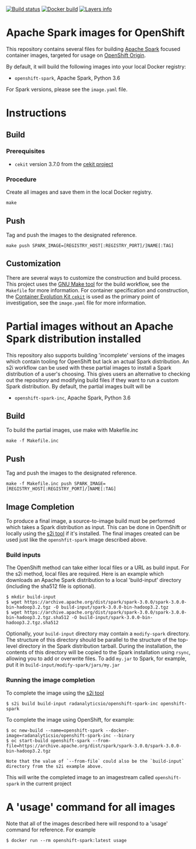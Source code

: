 [![Build status](https://travis-ci.org/radanalyticsio/openshift-spark.svg?branch=master)](https://travis-ci.org/radanalyticsio/openshift-spark)
[![Docker build](https://img.shields.io/docker/automated/radanalyticsio/openshift-spark.svg)](https://hub.docker.com/r/radanalyticsio/openshift-spark)
[![Layers info](https://images.microbadger.com/badges/image/radanalyticsio/openshift-spark.svg)](https://microbadger.com/images/radanalyticsio/openshift-spark)

# Apache Spark images for OpenShift

This repository contains several files for building
[Apache Spark](https://spark.apache.org) focused container images, targeted
for usage on [OpenShift Origin](https://openshift.org).

By default, it will build the following images into your local Docker
registry:

* `openshift-spark`, Apache Spark, Python 3.6

For Spark versions, please see the `image.yaml` file.

# Instructions

## Build

### Prerequisites

* `cekit` version 3.7.0 from the [cekit project](https://github.com/cekit/cekit)

### Procedure

Create all images and save them in the local Docker registry.

    make

## Push

Tag and push the images to the designated reference.

    make push SPARK_IMAGE=[REGISTRY_HOST[:REGISTRY_PORT]/]NAME[:TAG]

## Customization

There are several ways to customize the construction and build process. This
project uses the [GNU Make tool](https://www.gnu.org/software/make/) for
the build workflow, see the `Makefile` for more information. For container
specification and construction, the
[Container Evolution Kit `cekit`](https://github.com/cekit/cekit) is
used as the primary point of investigation, see the `image.yaml` file for
more information.

# Partial images without an Apache Spark distribution installed

This repository also supports building 'incomplete' versions of
the images which contain tooling for OpenShift but lack an actual
Spark distribution. An s2i workflow can be used with these partial
images to install a Spark distribution of a user's choosing.
This gives users an alternative to checking out the repository
and modifying build files if they want to run a custom
Spark distribution. By default, the partial images built will be

* `openshift-spark-inc`, Apache Spark, Python 3.6

## Build

To build the partial images, use make with Makefile.inc

    make -f Makefile.inc

## Push

Tag and push the images to the designated reference.

    make -f Makefile.inc push SPARK_IMAGE=[REGISTRY_HOST[:REGISTRY_PORT]/]NAME[:TAG]

## Image Completion

To produce a final image, a source-to-image build must be performed which takes
a Spark distribution as input. This can be done in OpenShift or locally using
the [s2i tool](https://github.com/openshift/source-to-image) if it's installed.
The final images created can be used just like the `openshfit-spark` image
described above.

### Build inputs

The OpenShift method can take either local files or a URL as build input.
For the s2i method, local files are required. Here is an example which
downloads an Apache Spark distribution to a local 'build-input' directory
(including the sha512 file is optional).

    $ mkdir build-input
    $ wget https://archive.apache.org/dist/spark/spark-3.0.0/spark-3.0.0-bin-hadoop3.2.tgz -O build-input/spark-3.0.0-bin-hadoop3.2.tgz
    $ wget https://archive.apache.org/dist/spark/spark-3.0.0/spark-3.0.0-bin-hadoop3.2.tgz.sha512 -O build-input/spark-3.0.0-bin-hadoop3.2.tgz.sha512

Optionally, your `build-input` directory may contain a `modify-spark` directory. The structure of this directory should be parallel to the structure
of the top-level directory in the Spark distribution tarball. During the installation, the contents of this directory will be copied to the Spark
installation using `rsync`, allowing you to add or overwrite files. To add `my.jar` to Spark, for example, put it in  `build-input/modify-spark/jars/my.jar`

### Running the image completion

To complete the image using the [s2i tool](https://github.com/openshift/source-to-image)

    $ s2i build build-input radanalyticsio/openshift-spark-inc openshift-spark

To complete the image using OpenShift, for example:

    $ oc new-build --name=openshift-spark --docker-image=radanalyticsio/openshift-spark-inc --binary
    $ oc start-build openshift-spark --from-file=https://archive.apache.org/dist/spark/spark-3.0.0/spark-3.0.0-bin-hadoop3.2.tgz

    Note that the value of `--from-file` could also be the `build-input` directory from the s2i example above.

This will write the completed image to an imagestream called `openshift-spark` in the current project

# A 'usage' command for all images

Note that all of the images described here will respond to a 'usage' command for reference. For example

    $ docker run --rm openshift-spark:latest usage

